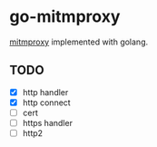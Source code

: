 # go-mitmproxy

[mitmproxy](https://mitmproxy.org/) implemented with golang.

## TODO

- [x] http handler
- [x] http connect
- [ ] cert
- [ ] https handler
- [ ] http2
